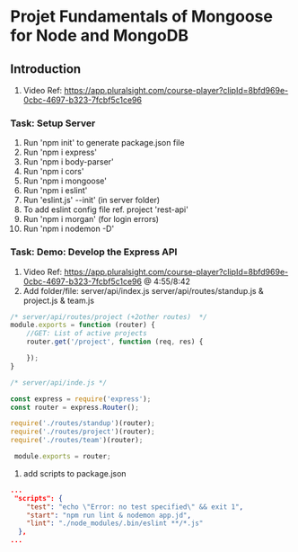 # Projet Fundamentals of Mongoose for Node and MongoDB

## Introduction

1. Video Ref: <https://app.pluralsight.com/course-player?clipId=8bfd969e-0cbc-4697-b323-7fcbf5c1ce96>

### Task: Setup Server

1. Run 'npm init' to generate package.json file
2. Run 'npm i express'
3. Run 'npm i body-parser'
4. Run 'npm  i cors'
5. Run 'npm i mongoose'
6. Run 'npm i eslint'
7. Run 'eslint.js' --init' (in server folder)
8. To add eslint config file ref. project 'rest-api'
9. Run 'npm i morgan' (for login errors)
10. Run 'npm i nodemon -D'

### Task: Demo: Develop the Express API

1. Video Ref: <https://app.pluralsight.com/course-player?clipId=8bfd969e-0cbc-4697-b323-7fcbf5c1ce96>   @ 4:55/8:42
2. Add folder/file: server/api/index.js server/api/routes/standup.js & project.js & team.js

```javascript
/* server/api/routes/project (+2other routes)  */
module.exports = function (router) {
    //GET: List of active projects
    router.get('/project', function (req, res) {

    });
}

/* server/api/inde.js */

const express = require('express');
const router = express.Router();

require('./routes/standup')(router); 
require('./routes/project')(router); 
require('./routes/team')(router); 

 module.exports = router;
 ```

1. add scripts to package.json

```json
...
 "scripts": {
    "test": "echo \"Error: no test specified\" && exit 1",
    "start": "npm run lint & nodemon app.jd",
    "lint": "./node_modules/.bin/eslint **/*.js"
  },
...
```
